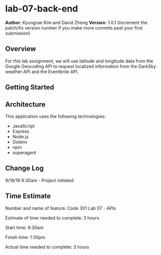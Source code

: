 # lab-07-back-end

**Author**:  Kyungrae Kim and David Zheng 
**Version**: 1.0.1 (increment the patch/fix version number if you make more commits past your first submission)

## Overview
<!-- Provide a high level overview of what this application is and why you are building it, beyond the fact that it's an assignment for this class. (i.e. What's your problem domain?) -->
For this lab assignment, we will use latitude and longitude data from the Google Geocoding API to request localized information from the DarkSky weather API and the Eventbrite API.

## Getting Started
<!-- What are the steps that a user must take in order to build this app on their own machine and get it running? -->

## Architecture
<!-- Provide a detailed description of the application design. What technologies (languages, libraries, etc) you're using, and any other relevant design information. -->
This application uses the following technologies:
* JavaScript
* Express
* Node.js
* Dotenv
* npm
* superagent 

## Change Log
<!-- Use this area to document the iterative changes made to your application as each feature is successfully implemented. Use time stamps. Here's an examples:

At 11:40, we finished location feature.

At 12:13, we finished weather feature. 

At 1:30, we finished eventbrite feature.

## Credits and Collaborations
<!-- Give credit (and a link) to other people or resources that helped you build this application. -->
9/18/19 9:30am - Project initiated

## Time Estimate
Number and name of feature: Code 301 Lab 07 -  APIs

Estimate of time needed to complete: 3 hours 

Start time: 9:30am

Finish time: 1:30pm

Actual time needed to complete: 3 hours